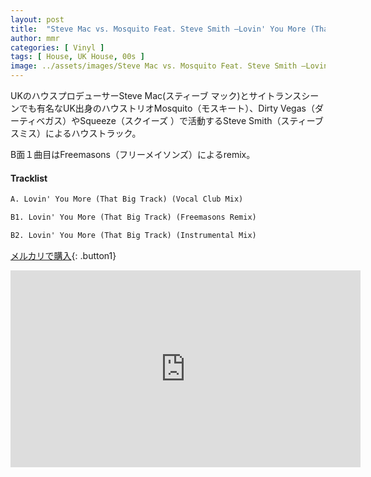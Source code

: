 ```yaml
---
layout: post
title:  "Steve Mac vs. Mosquito Feat. Steve Smith –Lovin' You More (That Big Track)"
author: mmr
categories: [ Vinyl ]
tags: [ House, UK House, 00s ]
image: ../assets/images/Steve Mac vs. Mosquito Feat. Steve Smith –Lovin' You More (That Big Track).jpg
---
```


UKのハウスプロデューサーSteve Mac(スティーブ マック)とサイトランスシーンでも有名なUK出身のハウストリオMosquito（モスキート）、Dirty Vegas（ダーティベガス）やSqueeze（スクイーズ ）で活動するSteve Smith（スティーブスミス）によるハウストラック。

B面１曲目はFreemasons（フリーメイソンズ）によるremix。

#### Tracklist
```md
A. Lovin' You More (That Big Track) (Vocal Club Mix)

B1. Lovin' You More (That Big Track) (Freemasons Remix)

B2. Lovin' You More (That Big Track) (Instrumental Mix)
```

[メルカリで購入](https://jp.mercari.com/item/m44528246197?afid=6142608987){: .button1}


<iframe width="560" height="315" src="https://www.youtube.com/embed/CZZa-xGIMuA?si=7gS7kDU_6dVFXVm8" title="YouTube video player" frameborder="0" allow="accelerometer; autoplay; clipboard-write; encrypted-media; gyroscope; picture-in-picture; web-share" referrerpolicy="strict-origin-when-cross-origin" allowfullscreen></iframe>